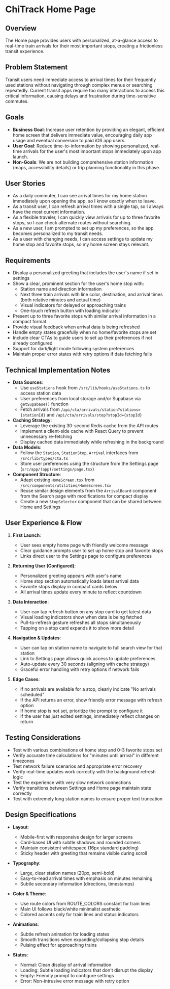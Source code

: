 # ChiTrack Home Page

## Overview
The Home page provides users with personalized, at-a-glance access to real-time train arrivals for their most important stops, creating a frictionless transit experience.

## Problem Statement
Transit users need immediate access to arrival times for their frequently used stations without navigating through complex menus or searching repeatedly. Current transit apps require too many interactions to access this critical information, causing delays and frustration during time-sensitive commutes.

## Goals
- **Business Goal**: Increase user retention by providing an elegant, efficient home screen that delivers immediate value, encouraging daily app usage and eventual conversion to paid iOS app users.
- **User Goal**: Reduce time-to-information by showing personalized, real-time arrivals for the user's most important stops immediately upon app launch.
- **Non-Goals**: We are not building comprehensive station information (maps, accessibility details) or trip planning functionality in this phase.

## User Stories
- As a daily commuter, I can see arrival times for my home station immediately upon opening the app, so I know exactly when to leave.
- As a transit user, I can refresh arrival times with a single tap, so I always have the most current information.
- As a flexible traveler, I can quickly view arrivals for up to three favorite stops, so I can check alternate routes without searching.
- As a new user, I am prompted to set up my preferences, so the app becomes personalized to my transit needs.
- As a user with changing needs, I can access settings to update my home stop and favorite stops, so my home screen stays relevant.

## Requirements
- Display a personalized greeting that includes the user's name if set in settings
- Show a clear, prominent section for the user's home stop with:
  - Station name and direction information
  - Next three train arrivals with line color, destination, and arrival times (both relative minutes and actual time)
  - Visual indicators for delayed or approaching trains
  - One-touch refresh button with loading indicator
- Present up to three favorite stops with similar arrival information in a compact format
- Provide visual feedback when arrival data is being refreshed
- Handle empty states gracefully when no home/favorite stops are set
- Include clear CTAs to guide users to set up their preferences if not already configured
- Support for dark/light mode following system preferences
- Maintain proper error states with retry options if data fetching fails

## Technical Implementation Notes
- **Data Sources**:
  - Use `useStations` hook from `/src/lib/hooks/useStations.ts` to access station data
  - User preferences from local storage and/or Supabase via `getSupabase()` function
  - Fetch arrivals from `/api/cta/arrivals/station?stations={stationId}` and `/api/cta/arrivals/stop?stopId={stopId}`
- **Caching Strategy**:
  - Leverage the existing 30-second Redis cache from the API routes
  - Implement a client-side cache with React Query to prevent unnecessary re-fetching
  - Display cached data immediately while refreshing in the background
- **Data Models**:
  - Follow the `Station`, `StationStop`, `Arrival` interfaces from `/src/lib/types/cta.ts`
  - Store user preferences using the structure from the Settings page (`src/app/(app)/settings/page.tsx`)
- **Component Structure**:
  - Adapt existing `HomeScreen.tsx` from `/src/components/utilities/HomeScreen.tsx`
  - Reuse similar design elements from the `ArrivalBoard` component from the Search page with modifications for compact display
  - Create a new `StopSelector` component that can be shared between Home and Settings

## User Experience & Flow
1. **First Launch**:
   - User sees empty home page with friendly welcome message
   - Clear guidance prompts user to set up home stop and favorite stops
   - Links direct user to the Settings page to configure preferences

2. **Returning User (Configured)**:
   - Personalized greeting appears with user's name
   - Home stop section automatically loads latest arrival data
   - Favorite stops display in compact cards below
   - All arrival times update every minute to reflect countdown

3. **Data Interaction**:
   - User can tap refresh button on any stop card to get latest data
   - Visual loading indicators show when data is being fetched
   - Pull-to-refresh gesture refreshes all stops simultaneously
   - Tapping on a stop card expands it to show more detail

4. **Navigation & Updates**:
   - User can tap on station name to navigate to full search view for that station
   - Link to Settings page allows quick access to update preferences
   - Auto-update every 30 seconds (aligning with cache strategy)
   - Graceful error handling with retry options if network fails

5. **Edge Cases**:
   - If no arrivals are available for a stop, clearly indicate "No arrivals scheduled"
   - If the API returns an error, show friendly error message with refresh option
   - If home stop is not set, prioritize the prompt to configure it
   - If the user has just edited settings, immediately reflect changes on return

## Testing Considerations
- Test with various combinations of home stop and 0-3 favorite stops set
- Verify accurate time calculations for "minutes until arrival" in different timezones
- Test network failure scenarios and appropriate error recovery
- Verify real-time updates work correctly with the background refresh logic
- Test the experience with very slow network connections
- Verify transitions between Settings and Home page maintain state correctly
- Test with extremely long station names to ensure proper text truncation

## Design Specifications
- **Layout**:
  - Mobile-first with responsive design for larger screens
  - Card-based UI with subtle shadows and rounded corners
  - Maintain consistent whitespace (16px standard padding)
  - Sticky header with greeting that remains visible during scroll

- **Typography**:
  - Large, clear station names (20px, semi-bold)
  - Easy-to-read arrival times with emphasis on minutes remaining
  - Subtle secondary information (directions, timestamps)

- **Color & Theme**:
  - Use route colors from ROUTE_COLORS constant for train lines
  - Main UI follows black/white minimalist aesthetic
  - Colored accents only for train lines and status indicators

- **Animations**:
  - Subtle refresh animation for loading states
  - Smooth transitions when expanding/collapsing stop details
  - Pulsing effect for approaching trains

- **States**:
  - Normal: Clean display of arrival information
  - Loading: Subtle loading indicators that don't disrupt the display
  - Empty: Friendly prompt to configure settings
  - Error: Non-intrusive error message with retry option